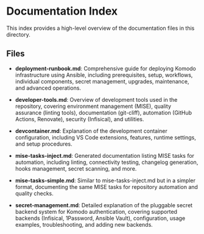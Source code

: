 # Documentation Index

This index provides a high-level overview of the documentation files in this directory.

## Files

- **deployment-runbook.md**: Comprehensive guide for deploying Komodo infrastructure using Ansible,
  including prerequisites, setup, workflows, individual components, secret management, upgrades,
  maintenance, and advanced operations.

- **developer-tools.md**: Overview of development tools used in the repository, covering environment
  management (MISE), quality assurance (linting tools), documentation (git-cliff), automation
  (GitHub Actions, Renovate), security (Infisical), and utilities.

- **devcontainer.md**: Explanation of the development container configuration, including VS Code
  extensions, features, runtime settings, and setup procedures.

- **mise-tasks-inject.md**: Generated documentation listing MISE tasks for automation, including
  linting, connectivity testing, changelog generation, hooks management, secret scanning, and more.

- **mise-tasks-simple.md**: Similar to mise-tasks-inject.md but in a simpler format, documenting
  the same MISE tasks for repository automation and quality checks.

- **secret-management.md**: Detailed explanation of the pluggable secret backend system for Komodo
  authentication, covering supported backends (Infisical, 1Password, Ansible Vault), configuration,
  usage examples, troubleshooting, and adding new backends.
